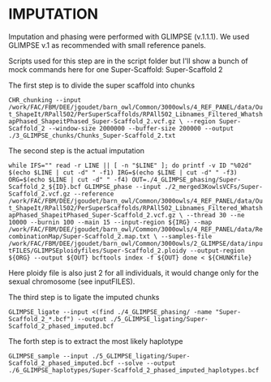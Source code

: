 # IMPUTATION

Imputation and phasing were performed with GLIMPSE (v.1.1.1). We used GLIMPSE v.1 as recommended with small reference panels.

Scripts used for this step are in the script folder but I'll show a bunch of mock commands here for one Super-Scaffold: Super-Scaffold 2

The first step is to divide the super scaffold into chunks

`CHR_chunking --input /work/FAC/FBM/DEE/jgoudet/barn_owl/Common/3000owls/4_REF_PANEL/data/Out_ShapeIt/RPall502/PerSuperScaffolds/RPAll502_Libnames_Filtered_WhatshapPhased_ShapeitPhased_Super-Scaffold_2.vcf.gz \
        --region Super-Scaffold_2 --window-size 2000000 --buffer-size 200000 --output ./3_GLIMPSE_chunks/Chunks_Super-Scaffold_2.txt`

The second step is the actual imputation

`while IFS="" read -r LINE || [ -n "$LINE" ];
do
  	printf -v ID "%02d" $(echo $LINE | cut -d" " -f1)
        IRG=$(echo $LINE | cut -d" " -f3)
        ORG=$(echo $LINE | cut -d" " -f4)
        OUT=./4_GLIMPSE_phasing/Super-Scaffold_2_${ID}.bcf
        GLIMPSE_phase --input ./2_merged3KowlsVCFs/Super-Scaffold_2.vcf.gz --reference /work/FAC/FBM/DEE/jgoudet/barn_owl/Common/3000owls/4_REF_PANEL/data/Out_ShapeIt/RPall502/PerSuperScaffolds/RPAll502_Libnames_Filtered_WhatshapPhased_ShapeitPhased_Super-Scaffold_2.vcf.gz \
	 --thread 30 --ne 10000 --burnin 100 --main 15 --input-region ${IRG} --map /work/FAC/FBM/DEE/jgoudet/barn_owl/Common/3000owls/4_REF_PANEL/data/RecombinationMap/Super-Scaffold_2.map.txt \
        --samples-file /work/FAC/FBM/DEE/jgoudet/barn_owl/Common/3000owls/2_GLIMPSE/data/inputFILES/GLIMPSEploidyfiles/Super-Scaffold_2.ploidy --output-region ${ORG} --output ${OUT}
        bcftools index -f ${OUT}
done < ${CHUNKfile}`

Here ploidy file is also just 2 for all individuals, it would change only for the sexual chromosome (see inputFILES).

The third step is to ligate the imputed chunks

`GLIMPSE_ligate --input <(find ./4_GLIMPSE_phasing/ -name "Super-Scaffold_2_*.bcf") --output ./5_GLIMPSE_ligating/Super-Scaffold_2_phased_imputed.bcf`

The forth step is to extract the most likely haplotype

`GLIMPSE_sample --input ./5_GLIMPSE_ligating/Super-Scaffold_2_phased_imputed.bcf --solve --output ./6_GLIMPSE_haplotypes/Super-Scaffold_2_phased_imputed_haplotypes.bcf`
